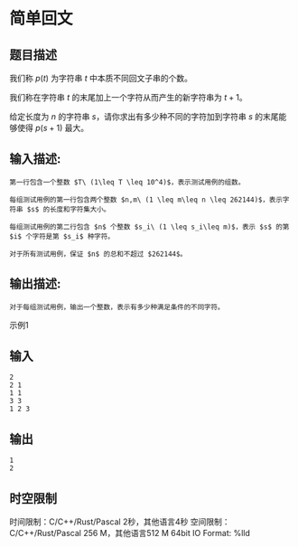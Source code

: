 # 简单回文

## 题目描述

我们称 $p(t)$ 为字符串 $t$ 中本质不同回文子串的个数。  
  
我们称在字符串 $t$ 的末尾加上一个字符从而产生的新字符串为 $t+1$。  
  
给定长度为 $n$ 的字符串 $s$，请你求出有多少种不同的字符加到字符串 $s$ 的末尾能够使得 $p(s+1)$ 最大。

## 输入描述:
    
    
    第一行包含一个整数 $T\ (1\leq T \leq 10^4)$，表示测试用例的组数。  
      
    每组测试用例的第一行包含两个整数 $n,m\ (1 \leq m\leq n \leq 262144)$，表示字符串 $s$ 的长度和字符集大小。  
      
    每组测试用例的第二行包含 $n$ 个整数 $s_i\ (1 \leq s_i\leq m)$，表示 $s$ 的第 $i$ 个字符是第 $s_i$ 种字符。  
      
    对于所有测试用例，保证 $n$ 的总和不超过 $262144$。

## 输出描述:
    
    
    对于每组测试用例，输出一个整数，表示有多少种满足条件的不同字符。

示例1 

## 输入
    
    
    2
    2 1
    1 1
    3 3
    1 2 3

## 输出
    
    
    1
    2


## 时空限制

时间限制：C/C++/Rust/Pascal 2秒，其他语言4秒
空间限制：C/C++/Rust/Pascal 256 M，其他语言512 M
64bit IO Format: %lld
